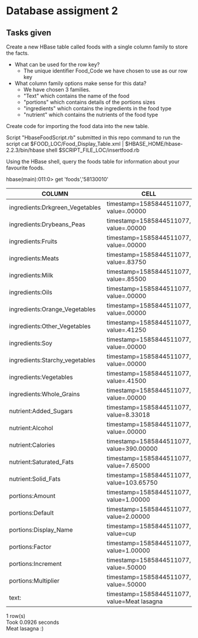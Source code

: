 # Database assigment 2


## Tasks given
Create a new HBase table called foods with a single column family to store the facts.
- What can be used for the row key?
  - The unique identifier Food_Code we have chosen to use as our row key
- What column family options make sense for this data?
  - We have chosen 3 families.
  - "Text" which contains the name of the food
  - "portions" which contains details of the portions sizes
  - "ingredients" which contains the ingredients in the food type
  - "nutrient" which contains the nutrients of the food type
   


 Create code for importing the food data into the new table.

 
   Script "HbaseFoodScript.rb" submitted in this repo
   command to run the script
   cat $FOOD_LOC/Food_Display_Table.xml | $HBASE_HOME/hbase-2.2.3/bin/hbase shell $SCRIPT_FILE_LOC/insertfood.rb

 Using the HBase shell, query the foods table for information about your favourite foods.

hbase(main):011:0> get 'foods','58130010'

|COLUMN                            |  CELL
| ------------- | ------------- |
|ingredients:Drkgreen_Vegetables   | timestamp=1585844511077, value=.00000|
ingredients:Drybeans_Peas          | timestamp=1585844511077, value=.00000
ingredients:Fruits                 | timestamp=1585844511077, value=.00000
ingredients:Meats                  | timestamp=1585844511077, value=.83750
ingredients:Milk                   | timestamp=1585844511077, value=.85500
ingredients:Oils                   | timestamp=1585844511077, value=.00000
ingredients:Orange_Vegetables      | timestamp=1585844511077, value=.00000
ingredients:Other_Vegetables       | timestamp=1585844511077, value=.41250
ingredients:Soy                    | timestamp=1585844511077, value=.00000
ingredients:Starchy_vegetables     | timestamp=1585844511077, value=.00000
ingredients:Vegetables             | timestamp=1585844511077, value=.41500
ingredients:Whole_Grains           | timestamp=1585844511077, value=.00000
nutrient:Added_Sugars              | timestamp=1585844511077, value=8.33018
nutrient:Alcohol                   | timestamp=1585844511077, value=.00000
nutrient:Calories                  | timestamp=1585844511077, value=390.00000
nutrient:Saturated_Fats            | timestamp=1585844511077, value=7.65000
nutrient:Solid_Fats                | timestamp=1585844511077, value=103.65750
portions:Amount                    | timestamp=1585844511077, value=1.00000
portions:Default                   | timestamp=1585844511077, value=2.00000
portions:Display_Name              | timestamp=1585844511077, value=cup
portions:Factor                    | timestamp=1585844511077, value=1.00000
portions:Increment                 | timestamp=1585844511077, value=.50000
portions:Multiplier                | timestamp=1585844511077, value=.50000
text:                              | timestamp=1585844511077, value=Meat lasagna

1 row(s)
<br>
Took 0.0926 seconds
<br>
Meat lasagna :)
